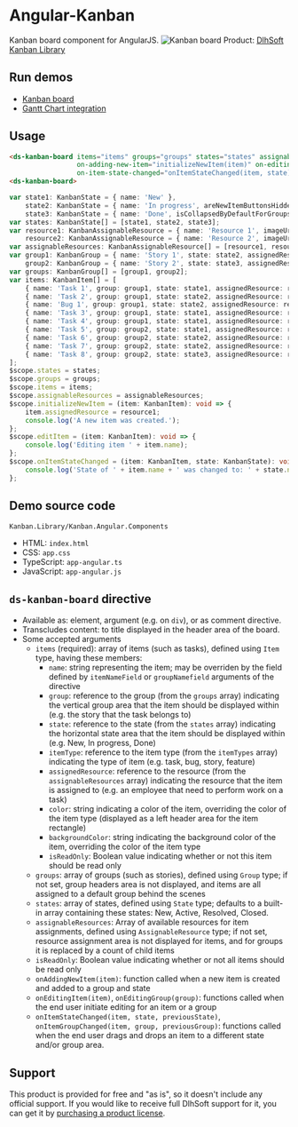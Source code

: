 # Angular-Kanban
Kanban board component for AngularJS.
![Kanban board](http://DlhSoft.com/KanbanLibrary/Documentation/Screenshots/KanbanBoard.png)
Product: [DlhSoft Kanban Library](http://DlhSoft.com/KanbanLibrary)

## Run demos
 * [Kanban board](http://DlhSoft.com/KanbanLibrary/Demo)
 * [Gantt Chart integration](http://DlhSoft.com/KanbanLibrary/Demo.GanttChartIntegration)

## Usage
```html
<ds-kanban-board items="items" groups="groups" states="states" assignable-resources="assignableResources"
                 on-adding-new-item="initializeNewItem(item)" on-editing-item="editItem(item)"
                 on-item-state-changed="onItemStateChanged(item, state)">
<ds-kanban-board>
```
```typescript
var state1: KanbanState = { name: 'New' }, 
    state2: KanbanState = { name: 'In progress', areNewItemButtonsHidden: true }, 
    state3: KanbanState = { name: 'Done', isCollapsedByDefaultForGroups: true, areNewItemButtonsHidden: true };
var states: KanbanState[] = [state1, state2, state3];
var resource1: KanbanAssignableResource = { name: 'Resource 1', imageUrl: 'Images/Resource1.png' }, 
    resource2: KanbanAssignableResource = { name: 'Resource 2', imageUrl: 'Images/Resource2.png' };
var assignableResources: KanbanAssignableResource[] = [resource1, resource2];
var group1: KanbanGroup = { name: 'Story 1', state: state2, assignedResource: resource1 },
    group2: KanbanGroup = { name: 'Story 2', state: state3, assignedResource: resource2 };
var groups: KanbanGroup[] = [group1, group2];
var items: KanbanItem[] = [
    { name: 'Task 1', group: group1, state: state1, assignedResource: resource1 },
    { name: 'Task 2', group: group1, state: state2, assignedResource: resource1 },
    { name: 'Bug 1', group: group1, state: state2, assignedResource: resource1, itemType: KanbanBoard.defaultItemTypes.bug },
    { name: 'Task 3', group: group1, state: state1, assignedResource: resource2 },
    { name: 'Task 4', group: group1, state: state1, assignedResource: resource1 },
    { name: 'Task 5', group: group2, state: state1, assignedResource: resource2 },
    { name: 'Task 6', group: group2, state: state2, assignedResource: resource2 },
    { name: 'Task 7', group: group2, state: state2, assignedResource: resource1 },
    { name: 'Task 8', group: group2, state: state3, assignedResource: resource2 }
];
$scope.states = states;
$scope.groups = groups;
$scope.items = items;
$scope.assignableResources = assignableResources;
$scope.initializeNewItem = (item: KanbanItem): void => {
    item.assignedResource = resource1;
    console.log('A new item was created.');
};
$scope.editItem = (item: KanbanItem): void => {
    console.log('Editing item ' + item.name);
};
$scope.onItemStateChanged = (item: KanbanItem, state: KanbanState): void => {
    console.log('State of ' + item.name + ' was changed to: ' + state.name);
};
```
## Demo source code
<code>Kanban.Library/Kanban.Angular.Components</code>
* HTML:       <code>index.html</code>
* CSS:        <code>app.css</code>
* TypeScript: <code>app-angular.ts</code>
* JavaScript: <code>app-angular.js</code>

## <code>ds-kanban-board</code> directive
* Available as: element, argument (e.g. on <code>div</code>), or as comment directive.
* Transcludes content: to  title displayed in the header area of the board.
* Some accepted arguments
  * <code>items</code> (required): array of items (such as tasks), defined using <code>Item</code> type, having these members:
    * <code>name</code>: string representing the item; may be overriden by the field defined by <code>itemNameField</code> or <code>groupNamefield</code> arguments of the directive
    * <code>group</code>: reference to the group (from the <code>groups</code> array) indicating the vertical group area that the item should be displayed within (e.g. the story that the task belongs to)
    * <code>state</code>: reference to the state (from the <code>states</code> array) indicating the horizontal state area that the item should be displayed within (e.g. New, In progress, Done)
    * <code>itemType</code>: reference to the item type (from the <code>itemTypes</code> array) indicating the type of item (e.g. task, bug, story, feature)
    * <code>assignedResource</code>: reference to the resource (from the <code>assignableResources</code> array) indicating the resource that the item is assigned to (e.g. an employee that need to perform work on a task)
    * <code>color</code>: string indicating a color of the item, overriding the color of the item type (displayed as a left header area for the item rectangle)
    * <code>backgroundColor</code>: string indicating the background color of the item, overriding the color of the item type
    * <code>isReadOnly</code>: Boolean value indicating whether or not this item should be read only 
  * <code>groups</code>: array of groups (such as stories), defined using <code>Group</code> type; if not set, group headers area is not displayed, and items are all assigned to a default group behind the scenes
  * <code>states</code>:  array of states, defined using <code>State</code> type; defaults to a built-in array containing these states: New, Active, Resolved, Closed.
  * <code>assignableResources</code>: Array of available resources for item assignments, defined using <code>AssignableResource</code> type; if not set, resource assignment area is not displayed for items, and for groups it is replaced by a count of child items
  * <code>isReadOnly</code>: Boolean value indicating whether or not all items should be read only
  * <code>onAddingNewItem(item)</code>: function called when a new item is created and added to a group and state
  * <code>onEditingItem(item)</code>, <code>onEditingGroup(group)</code>: functions called when the end user initiate editing for an item or a group
  * <code>onItemStateChanged(item, state, previousState)</code>, <code>onItemGroupChanged(item, group, previousGroup)</code>: functions called when the end user drags and drops an item to a different state and/or group area.

## Support
This product is provided for free and "as is", so it doesn't include any official support.
If you would like to receive full DlhSoft support for it, you can get it by [purchasing a product license](http://DlhSoft.com/KanbanLibrary/Purchase.aspx).
